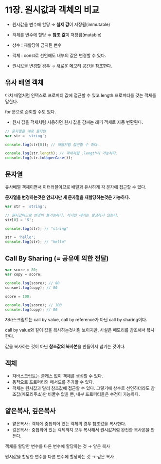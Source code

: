 # 11장. 원시값과 객체의 비교

- 원시값을 변수에 할당 ⇒ **실제 값**이 저장됨(immutable)
- 객체를 변수에 할당 ⇒ **참조** **값**이 저장됨(mutable)

- 상수 : 재할당이 금지된 변수
- 객체 : const로 선언해도 내부의 값은 변경할 수 있다.

- 원시값을 변경할 경우 → 새로운 메모리 공간을 참조한다.

## 유사 배열 객체

마치 배열처럼 인덱스로 프로퍼티 값에 접근할 수 있고 length 프로퍼티를 갖는 객체를 말한다.

for 문으로 순회할 수도 있다.

- 원시 값을 객체처럼 사용하면 원시 값을 감싸는 래퍼 객체로 자동 변환된다.

```jsx
// 문자열을 예로 들자면
var str = 'string';

console.log(str[0]); // 배열처럼 접근할 수 있다.

console.log(str.length); // 객체처럼 .length가 가능하다.
console.log(str.toUpperCase());
```

## 문자열

유사배열 객체이면서 이터러블이므로 배열과 유사하게 각 문자에 접근할 수 있다.

**문자열을 변경하는것은 안되지만 새 문자열을 재할당하는것은 가능하다.**

```jsx
var str = 'string';

// 원시값이므로 변경이 불가능하다. 하지만 에러는 발생하지 않는다.
str[0] = 'S';

console.log(str); // "string"

str = 'hello';
console.log(str); // "hello"
```

## Call By Sharing (= 공유에 의한 전달)

```jsx
var score = 80;
var copy = score;

console.log(score); // 80
consoel.log(copy); // 80

score = 100;

console.log(score); // 100
console.log(copy); // 80
```

자바스크립트는 call by value, call by reference가 아닌 call by sharing이다.

call by value와 같이 값을 복사하는것처럼 보이지만, 사실은 메모리를 참조해서 복사한다.

값을 복사하는 것이 아닌 **참조값의 복사본**을 만들어서 넘기는 것이다.

## 객체

- 자바스크립트는 클래스 없이 객체를 생성할 수 있다.
- 동적으로 프로퍼티와 메서드를 추가할 수 있다.
- 객체는 원시값과 달리 참조값에 접근할 수 있다. 그렇기에 상수로 선언하더라도 참조값(메모리주소)만 바꿀수 없을 뿐, 내부 프로퍼티들은 수정이 가능하다.

## 얕은복사, 깊은복사

- 얕은복사 : 객체에 중첩되어 있는 객체의 경우 참조값을 복사한다.
- 깊은복사 : 중첩되어 있는 객체까지 모두 복사해서 원시값처럼 완전한 복사본을 만든다.

객체를 할당한 변수를 다른 변수에 할당하는 것 → 얕은 복사

원시값을 할당한 변수를 다른 변수에 할당하는 것 → 깊은 복사
